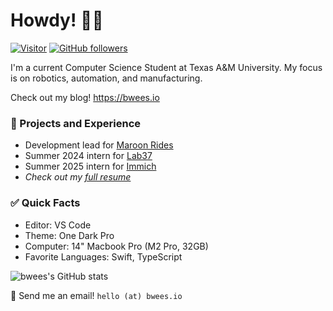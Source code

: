 # Howdy! 👋🏻

[![Visitor](https://visitor-badge.laobi.icu/badge?page_id=bwees.bwees)](https://github.com/bwees) [![GitHub followers](https://img.shields.io/github/followers/bwees.svg?style=social&label=Follow)](https://github.com/bwees?tab=followers)

I'm a current Computer Science Student at Texas A&M University. My focus is on robotics, automation, and manufacturing.

Check out my blog! https://bwees.io

### 🔭 Projects and Experience
- Development lead for [Maroon Rides](https://github.com/Maroon-Rides)
- Summer 2024 intern for [Lab37](https://www.lab37.us)
- Summer 2025 intern for [Immich](https://immich.app)
- *Check out my [full resume](https://bwees.io/resume.pdf)*

### ✅ Quick Facts
- Editor: VS Code
- Theme: One Dark Pro
- Computer: 14" Macbook Pro (M2 Pro, 32GB)
- Favorite Languages: Swift, TypeScript

![bwees's GitHub stats](https://github-readme-stats.vercel.app/api?username=bwees&show_icons=true&theme=dark)


📨 Send me an email! `hello (at) bwees.io`
